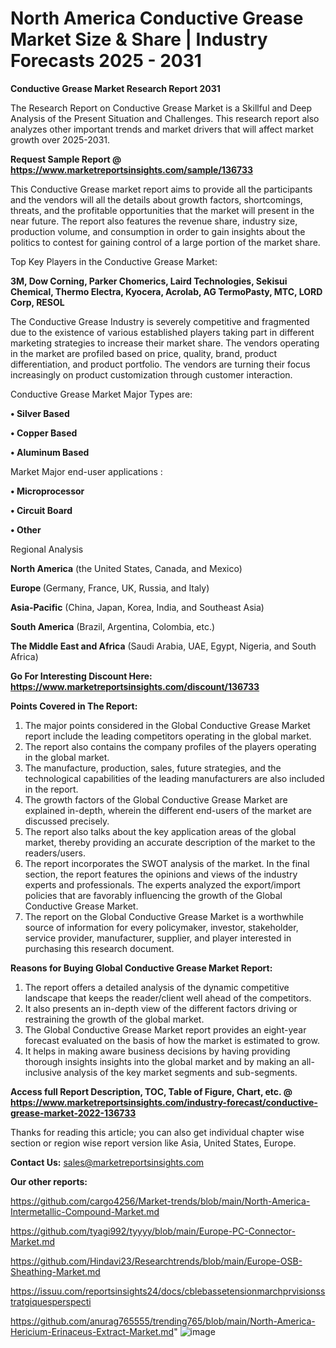 # North America Conductive Grease Market Size & Share | Industry Forecasts 2025 - 2031

<strong>Conductive Grease Market Research Report 2031</strong>

The Research Report on Conductive Grease Market is a Skillful and Deep Analysis of the Present Situation and Challenges. This research report also analyzes other important trends and market drivers that will affect market growth over 2025-2031.

<strong>Request Sample Report @ <a href=https://www.marketreportsinsights.com/sample/136733>https://www.marketreportsinsights.com/sample/136733</a></strong>

This Conductive Grease market report aims to provide all the participants and the vendors will all the details about growth factors, shortcomings, threats, and the profitable opportunities that the market will present in the near future. The report also features the revenue share, industry size, production volume, and consumption in order to gain insights about the politics to contest for gaining control of a large portion of the market share.

Top Key Players in the Conductive Grease Market:

<strong>3M, Dow Corning, Parker Chomerics, Laird Technologies, Sekisui Chemical, Thermo Electra, Kyocera, Acrolab, AG TermoPasty, MTC, LORD Corp, RESOL</strong>

The Conductive Grease Industry is severely competitive and fragmented due to the existence of various established players taking part in different marketing strategies to increase their market share. The vendors operating in the market are profiled based on price, quality, brand, product differentiation, and product portfolio. The vendors are turning their focus increasingly on product customization through customer interaction.

Conductive Grease Market Major Types are:

<strong>• Silver Based

• Copper Based

• Aluminum Based</strong>

Market Major end-user applications :

<strong>• Microprocessor

• Circuit Board

• Other</strong>

Regional Analysis

</u><strong><b>North America</b></strong> (the United States, Canada, and Mexico)

<strong><b>Europe </b></strong>(Germany, France, UK, Russia, and Italy)

<strong><b>Asia-Pacific</b></strong> (China, Japan, Korea, India, and Southeast Asia)

<strong><b>South America</b></strong> (Brazil, Argentina, Colombia, etc.)

<strong><b>The Middle East and Africa</b></strong> (Saudi Arabia, UAE, Egypt, Nigeria, and South Africa)

<strong>Go For Interesting Discount Here: <a href=https://www.marketreportsinsights.com/discount/136733>https://www.marketreportsinsights.com/discount/136733</a></strong>

<strong>Points Covered in The Report:</strong>
<ol>
  <li>The major points considered in the Global Conductive Grease Market report include the leading competitors operating in the global market.</li>
  <li>The report also contains the company profiles of the players operating in the global market.</li>
  <li>The manufacture, production, sales, future strategies, and the technological capabilities of the leading manufacturers are also included in the report.</li>
  <li>The growth factors of the Global Conductive Grease Market are explained in-depth, wherein the different end-users of the market are discussed precisely.</li>
  <li>The report also talks about the key application areas of the global market, thereby providing an accurate description of the market to the readers/users.</li>
  <li>The report incorporates the SWOT analysis of the market. In the final section, the report features the opinions and views of the industry experts and professionals. The experts analyzed the export/import policies that are favorably influencing the growth of the Global Conductive Grease Market.</li>
  <li>The report on the Global Conductive Grease Market is a worthwhile source of information for every policymaker, investor, stakeholder, service provider, manufacturer, supplier, and player interested in purchasing this research document.</li>
</ol>
<strong>Reasons for Buying Global Conductive Grease Market Report:</strong>

<ol>
  <li>The report offers a detailed analysis of the dynamic competitive landscape that keeps the reader/client well ahead of the competitors.</li>
  <li>It also presents an in-depth view of the different factors driving or restraining the growth of the global market.</li>
  <li>The Global Conductive Grease Market report provides an eight-year forecast evaluated on the basis of how the market is estimated to grow.</li>
  <li>It helps in making aware business decisions by having providing thorough insights insights into the global market and by making an all-inclusive analysis of the key market segments and sub-segments.</li>
</ol>
<strong>Access full Report Description, TOC, Table of Figure, Chart, etc. @ <a href=https://www.marketreportsinsights.com/industry-forecast/conductive-grease-market-2022-136733>https://www.marketreportsinsights.com/industry-forecast/conductive-grease-market-2022-136733</a></strong>


Thanks for reading this article; you can also get individual chapter wise section or region wise report version like Asia, United States, Europe.

<strong>Contact Us:</strong>
sales@marketreportsinsights.com

<strong>Our other reports:</strong>

<a href=https://github.com/cargo4256/Market-trends/blob/main/North-America-Intermetallic-Compound-Market.md>https://github.com/cargo4256/Market-trends/blob/main/North-America-Intermetallic-Compound-Market.md</a>

<a href=https://github.com/tyagi992/tyyyy/blob/main/Europe-PC-Connector-Market.md>https://github.com/tyagi992/tyyyy/blob/main/Europe-PC-Connector-Market.md</a>

<a href=https://github.com/Hindavi23/Researchtrends/blob/main/Europe-OSB-Sheathing-Market.md>https://github.com/Hindavi23/Researchtrends/blob/main/Europe-OSB-Sheathing-Market.md</a>

<a href=https://issuu.com/reportsinsights24/docs/cblebassetensionmarchprvisionsstratgiquesperspecti>https://issuu.com/reportsinsights24/docs/cblebassetensionmarchprvisionsstratgiquesperspecti</a>

<a href=https://github.com/anurag765555/trending765/blob/main/North-America-Hericium-Erinaceus-Extract-Market.md>https://github.com/anurag765555/trending765/blob/main/North-America-Hericium-Erinaceus-Extract-Market.md</a>"
![image](https://github.com/user-attachments/assets/4ae3d279-c796-4c49-a255-467aa38a33f0)
